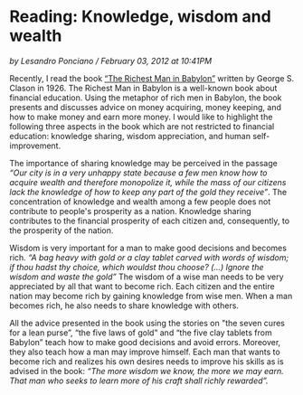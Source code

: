 # Reading: Knowledge, wisdom and wealth

_by Lesandro Ponciano / February 03, 2012 at 10:41PM_

Recently, I read the book [“The Richest Man in Babylon”](http://www.amazon.com/Richest-Man-Babylon-George-Clason/dp/0451205367) written by George S. Clason in 1926. The Richest Man in Babylon is a well-known book about financial education. Using the metaphor of rich men in Babylon, the book presents and discusses advice on money acquiring, money keeping, and how to make money and earn more money. I would like to highlight the following three aspects in the book which are not restricted to financial education: knowledge sharing, wisdom appreciation, and human self-improvement.
 
The importance of sharing knowledge may be perceived in the passage _“Our city is in a very unhappy state because a few men know how to acquire wealth and therefore monopolize it, while the mass of our citizens lack the knowledge of how to keep any part of the gold they receive”_. The concentration of knowledge and wealth among a few people does not contribute to people's prosperity as a nation.  Knowledge sharing contributes to the financial prosperity of each citizen and, consequently, to the prosperity of the nation.
 
Wisdom is very important for a man to make good decisions and becomes rich.  _“A bag heavy with gold or a clay tablet carved with words of wisdom; if thou hadst thy choice, which wouldst thou choose? (...) Ignore the wisdom and waste the gold”_ The wisdom of a wise man needs to be very appreciated by all that want to become rich. Each citizen and the entire nation may become rich by gaining knowledge from wise men. When a man becomes rich, he also needs to share knowledge with others.
 
All the advice presented in the book using the stories on "the seven cures for a lean purse”, “the five laws of gold” and “the five clay tablets from Babylon” teach how to make good decisions and avoid errors. Moreover, they also teach how a man may improve himself. Each man that wants to become rich and realizes his own desires needs to improve his skills as is advised in the book: _“The more wisdom we know, the more we may earn. That man who seeks to learn more of his craft shall richly rewarded”._

